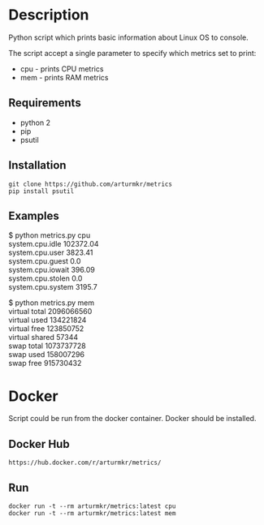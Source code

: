 # Description
Python script which prints basic information about Linux OS to console.

The script accept a single parameter to specify which metrics set to print:
* cpu - prints CPU metrics
* mem - prints RAM metrics

## Requirements
* python 2
* pip
* psutil

## Installation
    git clone https://github.com/arturmkr/metrics
    pip install psutil
    
## Examples
  $ python metrics.py cpu<br />
  system.cpu.idle 102372.04<br />
  system.cpu.user 3823.41<br />
  system.cpu.guest 0.0<br />
  system.cpu.iowait 396.09<br />
  system.cpu.stolen 0.0<br />
  system.cpu.system 3195.7<br />

  $ python metrics.py mem<br />
  virtual total 2096066560<br />
  virtual used 134221824<br />
  virtual free 123850752<br />
  virtual shared 57344<br />
  swap total 1073737728<br />
  swap used 158007296<br />
  swap free 915730432<br />
  
# Docker
Script could be run from the docker container. Docker should be installed.
## Docker Hub
    https://hub.docker.com/r/arturmkr/metrics/
## Run
    docker run -t --rm arturmkr/metrics:latest cpu
    docker run -t --rm arturmkr/metrics:latest mem


